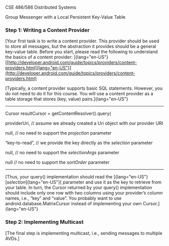 CSE 486/586 Distributed Systems


Group Messenger with a Local Persistent Key-Value Table 

### Step 1: Writing a Content Provider

[Your first task is to write a content provider. This provider should be
used to store all messages, but the abstraction it provides should be a
general key-value table. Before you start, please read the following to
understand the basics of a content provider:
]{lang="en-US"}[[http://developer.android.com/guide/topics/providers/content-providers.html]{lang="en-US"}](http://developer.android.com/guide/topics/providers/content-providers.html)



[Typically, a content provider supports basic SQL statements. However,
you do not need to do it for this course. You will use a content
provider as a table storage that stores (key, value)
pairs.]{lang="en-US"}


  ------------------------------------------------------------------------------
  Cursor resultCursor = getContentResolver().query(
  
  providerUri, // assume we already created a Uri object with our provider URI
  
  null, // no need to support the *projection* parameter
  
  “key-to-read”, // we provide the key directly as the *selection* parameter
  
  null, // no need to support the *selectionArgs* parameter
  
  null // no need to support the *sortOrder* parameter
  
 
  ------------------------------------------------------------------------------



[Thus, your query() implementation should read the
]{lang="en-US"}[*selection*]{lang="en-US"}[ parameter and use it as the
key to retrieve from your table. In turn, the Cursor returned by your
query() implementation should include only one row with two columns
using your provider’s column names, i.e., “key” and “value”. You
probably want to use android.database.MatrixCursor instead of
implementing your own Cursor.]{lang="en-US"}

### Step 2: Implementing Multicast

[The final step is implementing multicast, i.e., sending messages to
multiple AVDs.]
